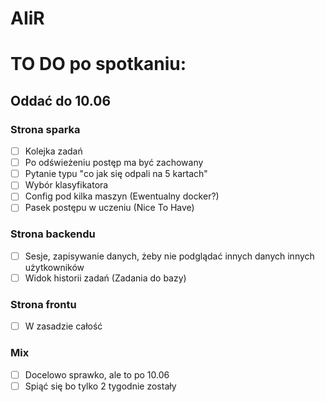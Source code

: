 # AIiR

# TO DO po spotkaniu:
## Oddać do 10.06
### Strona sparka
- [ ] Kolejka zadań
- [ ] Po odświeżeniu postęp ma być zachowany
- [ ] Pytanie typu "co jak się odpali na 5 kartach"
- [ ] Wybór klasyfikatora
- [ ] Config pod kilka maszyn (Ewentualny docker?)
- [ ] Pasek postępu w uczeniu (Nice To Have)
### Strona backendu
- [ ] Sesje, zapisywanie danych, żeby nie podglądać innych danych innych użytkowników
- [ ] Widok historii zadań (Zadania do bazy)
### Strona frontu
- [ ] W zasadzie całość
### Mix
- [ ] Docelowo sprawko, ale to po 10.06
- [ ] Spiąć się bo tylko 2 tygodnie zostały
